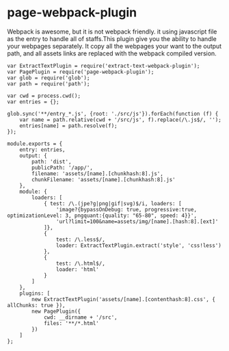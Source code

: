 # page-webpack-plugin

Webpack is awesome, but it is not webpack friendly. it using javascript file as the entry to handle all of staffs.This plugin give you the ability to handle your webpages separately. It copy all the webpages your want to the output path, and all assets links are replaced with the webpack compiled version.

```javacript
var ExtractTextPlugin = require('extract-text-webpack-plugin');
var PagePlugin = require('page-webpack-plugin');
var glob = require('glob');
var path = require('path');

var cwd = process.cwd();
var entries = {};

glob.sync('**/entry_*.js', {root: './src/js'}).forEach(function (f) {
	var name = path.relative(cwd + '/src/js', f).replace(/\.js$/, '');
	entries[name] = path.resolve(f);
});

module.exports = {
	entry: entries,
	output: {
		path: 'dist',
		publicPath: '/app/',
		filename: 'assets/[name].[chunkhash:8].js',
		chunkFilename: 'assets/[name].[chunkhash:8].js'
	},
	module: {
		loaders: [
			{ test: /\.(jpe?g|png|gif|svg)$/i, loaders: [
				'image?{bypassOnDebug: true, progressive:true, optimizationLevel: 3, pngquant:{quality: "65-80", speed: 4}}',
				'url?limit=100&name=assets/img/[name].[hash:8].[ext]'
			]},
			{
				test: /\.less$/,
				loader: ExtractTextPlugin.extract('style', 'css!less')
			},
			{
				test: /\.html$/,
				loader: 'html'
			}
		]
	},
	plugins: [
		new ExtractTextPlugin('assets/[name].[contenthash:8].css', { allChunks: true }),
		new PagePlugin({
			cwd: __dirname + '/src',
			files: '**/*.html'
		})
	]
};
```


